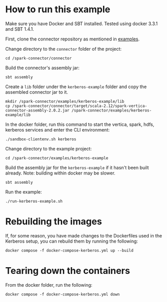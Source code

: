 # How to run this example

Make sure you have Docker and SBT installed. Tested using docker 3.3.1 and SBT 1.4.1.

First, clone the connector repository as mentioned in [examples](/examples/README.md).

Change directory to the `connector` folder of the project:
```
cd /spark-connector/connector
```

Build the connector's assembly jar:
```
sbt assembly
```

Create a `lib` folder under the `kerberos-example` folder and copy the assembled connector jar to it.
```
mkdir /spark-connector/examples/kerberos-example/lib
cp /spark-connector/connector/target/scala-2.12/spark-vertica-connector-assembly-2.0.2.jar /spark-connector/examples/kerberos-example/lib
```

In the docker folder, run this command to start the vertica, spark, hdfs, kerberos services and enter the CLI environment:
```
./sandbox-clientenv.sh kerberos
```

Change directory to the example project:
```
cd /spark-connector/examples/kerberos-example
```

Build the assembly jar for the `kerberos-example` if it hasn't been built already.  Note: building within docker may be slower.
```
sbt assembly
```

Run the example:
```
./run-kerberos-example.sh 
``` 

# Rebuilding the images

If, for some reason, you have made changes to the Dockerfiles used in the Kerberos setup, you can rebuild them by running the following:
```
docker compose -f docker-compose-kerberos.yml up --build
```

# Tearing down the containers

From the docker folder, run the following:
```
docker compose -f docker-compose-kerberos.yml down
```
